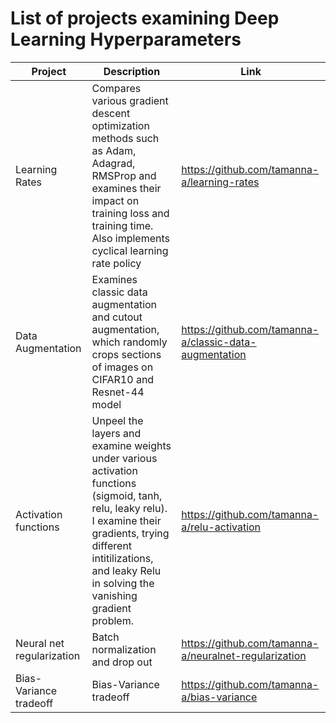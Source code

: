 # List of projects examining Deep Learning Hyperparameters



| Project  | Description | Link |
| ------------- | ------------- | ------------- |
| Learning Rates | Compares various gradient descent optimization methods such as Adam, Adagrad, RMSProp and examines their impact on training loss and training time. Also implements cyclical learning rate policy | https://github.com/tamanna-a/learning-rates |
| Data Augmentation  | Examines classic data augmentation and cutout augmentation, which randomly crops sections of images on CIFAR10 and Resnet-44 model  | https://github.com/tamanna-a/classic-data-augmentation  |
| Activation functions | Unpeel the layers and examine weights under various activation functions (sigmoid, tanh, relu, leaky relu). I examine their gradients, trying different intitilizations, and leaky Relu in solving the vanishing gradient problem. | https://github.com/tamanna-a/relu-activation |
| Neural net regularization|  Batch normalization and drop out| https://github.com/tamanna-a/neuralnet-regularization |
| Bias-Variance tradeoff| Bias-Variance tradeoff| https://github.com/tamanna-a/bias-variance|

